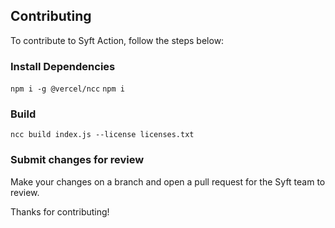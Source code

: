 ## Contributing

To contribute to Syft Action, follow the steps below:

### Install Dependencies

`npm i -g @vercel/ncc`
`npm i`

### Build

`ncc build index.js --license licenses.txt`

### Submit changes for review
Make your changes on a branch and open a pull request for the Syft team to review. 

Thanks for contributing!